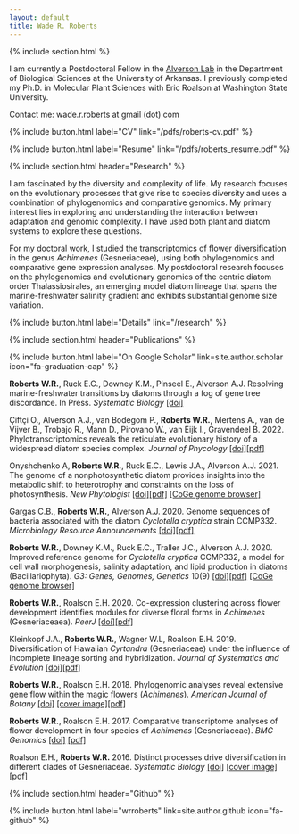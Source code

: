 ```yaml
---
layout: default
title: Wade R. Roberts
---
```

{% include section.html %}

I am currently a Postdoctoral Fellow in the [Alverson Lab](https://alversonlab.com) in the Department of Biological Sciences at the University of Arkansas. I previously completed my Ph.D. in Molecular Plant Sciences with Eric Roalson at Washington State University.

Contact me: wade.r.roberts at gmail (dot) com

{% include button.html label="CV" link="/pdfs/roberts-cv.pdf" %}

{% include button.html label="Resume" link="/pdfs/roberts_resume.pdf" %}

{% include section.html header="Research" %}

I am fascinated by the diversity and complexity of life. My research focuses on the evolutionary processes that give rise to species diversity and uses a combination of phylogenomics and comparative genomics. My primary interest lies in exploring and understanding the interaction between adaptation and genomic complexity. I have used both plant and diatom systems to explore these questions.

For my doctoral work, I studied the transcriptomics of flower diversification in the genus _Achimenes_ (Gesneriaceae), using both phylogenomics and comparative gene expression analyses. My postdoctoral research focuses on the phylogenomics and evolutionary genomics of the centric diatom order Thalassiosirales, an emerging model diatom lineage that spans the marine-freshwater salinity gradient and exhibits substantial genome size variation.

{% include button.html label="Details" link="/research" %}

{% include section.html header="Publications" %}

{% include button.html label="On Google Scholar" link=site.author.scholar icon="fa-graduation-cap" %}

**Roberts W.R.**, Ruck E.C., Downey K.M., Pinseel E., Alverson A.J. Resolving marine-freshwater transitions by diatoms through a fog of gene tree discordance. In Press. _Systematic Biology_ [[doi]](https://doi.org/10.1093/sysbio/syad038)

Çiftçi O., Alverson A.J., van Bodegom P., **Roberts W.R.**, Mertens A., van de Vijver B., Trobajo R., Mann D., Pirovano W., van Eijk I., Gravendeel B. 2022. Phylotranscriptomics reveals the reticulate evolutionary history of a widespread diatom species complex. _Journal of Phycology_ [[doi]](https://doi.org/10.1111/jpy.13281)[[pdf]](/pdfs/Ciftci_et_al-2022-Journal_of_Phycology.pdf?raw=true)

Onyshchenko A, **Roberts W.R.**, Ruck E.C., Lewis J.A., Alverson A.J. 2021. The genome of a nonphotosynthetic diatom provides insights into the metabolic shift to heterotrophy and constraints on the loss of photosynthesis. _New Phytologist_ [[doi]](https://doi.org/10.1111/nph.17673)[[pdf]](/pdfs/Onyshchenko_et_al-2021-New_Phytologist.pdf?raw=true) [[CoGe genome browser]](https://genomevolution.org/coge/GenomeInfo.pl?gid=60130)

Gargas C.B., **Roberts W.R.**, Alverson A.J. 2020. Genome sequences of bacteria associated with the diatom _Cyclotella cryptica_ strain CCMP332. _Microbiology Resource Announcements_ [[doi]](https://doi.org/10.1128/MRA.01030-20)[[pdf]](/pdfs/Gargas_et_al-2020-MRA.pdf?raw=true)

**Roberts W.R.**, Downey K.M., Ruck E.C., Traller J.C., Alverson A.J. 2020. Improved reference genome for _Cyclotella cryptica_ CCMP332, a model for cell wall morphogenesis, salinity adaptation, and lipid production in diatoms (Bacillariophyta). _G3: Genes, Genomes, Genetics_ 10(9) [[doi]](https://doi.org/10.1534/g3.120.401408)[[pdf]](/pdfs/Roberts_et_al-2020-G3.pdf?raw=true) [[CoGe genome browser]](https://genomevolution.org/coge/GenomeInfo.pl?gid=57836)

**Roberts W.R.**, Roalson E.H. 2020. Co-expression clustering across flower development identifies modules for diverse floral forms in _Achimenes_ (Gesneriaceaea). _PeerJ_  [[doi]](https://doi.org/10.7717/peerj.8778)[[pdf]](/pdfs/Roberts_et_al_2020-PeerJ.pdf?raw=true)

Kleinkopf J.A., **Roberts W.R.**, Wagner W.L, Roalson E.H. 2019. Diversification of Hawaiian _Cyrtandra_ (Gesneriaceae) under the influence of incomplete lineage sorting and hybridization. _Journal of Systematics and Evolution_ [[doi]](https://doi.org/10.1111/jse.12519)[[pdf]](/pdfs/Kleinkopf_et_al-2019-Journal_of_Systematics_and_Evolution.pdf?raw=true)

**Roberts W.R.**, Roalson E.H. 2018. Phylogenomic analyses reveal extensive gene flow within the magic flowers (_Achimenes_). _American Journal of Botany_ [[doi]](https://doi.org/10.1002/ajb2.1058) [[cover image]](https://onlinelibrary.wiley.com/doi/abs/10.1002/ajb2.1088)[[pdf]](/pdfs/Roberts_et_al-2017-American_Journal_of_Botany.pdf?raw=true)

**Roberts W.R.**, Roalson E.H. 2017. Comparative transcriptome analyses of flower development in four species of _Achimenes_ (Gesneriaceae). _BMC Genomics_ [[doi]](https://doi.org/10.1186/s12864-017-3623-8) [[pdf]](/pdfs/Roberts_et_al_2017-BMC_Genomics.pdf?raw=true)

Roalson E.H., **Roberts W.R.** 2016. Distinct processes drive diversification in different clades of Gesneriaceae. _Systematic Biology_ [[doi]](https://doi.org/10.1093/sysbio/syw012) [[cover image]](https://academic.oup.com/sysbio/article/65/4/i1/1753138) [[pdf]](/pdfs/Syst%20Biol-2016-Roalson-662-84.pdf?raw=true)

{% include section.html header="Github" %}

{% include button.html label="wrroberts" link=site.author.github icon="fa-github" %}
